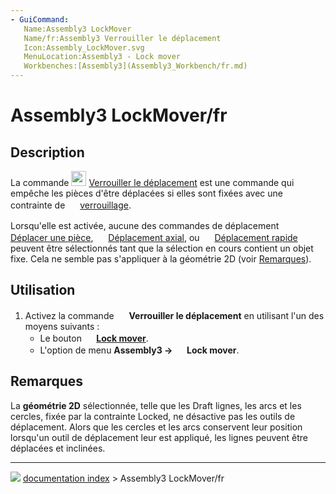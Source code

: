 ```yaml
---
- GuiCommand:
   Name:Assembly3 LockMover
   Name/fr:Assembly3 Verrouiller le déplacement
   Icon:Assembly_LockMover.svg‎‎
   MenuLocation:Assembly3 - Lock mover
   Workbenches:[Assembly3](Assembly3_Workbench/fr.md)
---
```


# Assembly3 LockMover/fr

## Description

La commande <img alt="" src=images/Assembly_LockMover.svg  style="width:24px;"> [Verrouiller le déplacement](Assembly3_LockMover/fr.md) est une commande qui empêche les pièces d\'être déplacées si elles sont fixées avec une contrainte de <img alt="" src=images/Assembly_ConstraintLock.svg  style="width:16px;"> [verrouillage](Assembly3_ConstraintLock/fr.md).

Lorsqu\'elle est activée, aucune des commandes de déplacement <img alt="" src=images/Assembly_Move.svg  style="width:16px;"> [Déplacer une pièce](Assembly3_MovePart/fr.md), <img alt="" src=images/Assembly_AxialMove.svg  style="width:16px;"> [Déplacement axial](Assembly3_AxialMove/fr.md), ou <img alt="" src=images/Assembly_QuickMove.svg  style="width:16px;"> [Déplacement rapide](Assembly3_QuickMove/fr.md) peuvent être sélectionnés tant que la sélection en cours contient un objet fixe. Cela ne semble pas s\'appliquer à la géométrie 2D (voir [Remarques](#Remarques.md)).

## Utilisation

1.  Activez la commande <img alt="" src=images/Assembly_LockMover.svg  style="width:16px;"> **Verrouiller le déplacement** en utilisant l\'un des moyens suivants :
    -   Le bouton **<img src="images/Assembly_LockMover.svg" width=16px> [Lock mover](Assembly3_LockMover/fr.md)**.
    -   L\'option de menu **Assembly3 → <img src="images/Assembly_LockMover.svg" width=16px> Lock mover**.

## Remarques

La **géométrie 2D** sélectionnée, telle que les Draft lignes, les arcs et les cercles, fixée par la contrainte Locked, ne désactive pas les outils de déplacement. Alors que les cercles et les arcs conservent leur position lorsqu\'un outil de déplacement leur est appliqué, les lignes peuvent être déplacées et inclinées.



---
![](images/Button_right.svg) [documentation index](../README.md) > Assembly3 LockMover/fr
